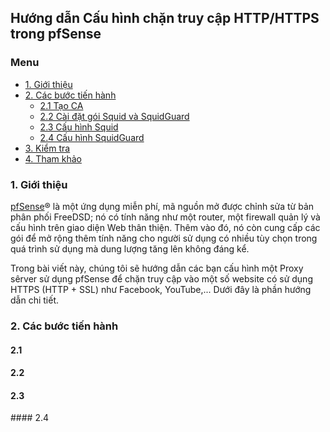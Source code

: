 ## Hướng dẫn Cấu hình chặn truy cập HTTP/HTTPS trong pfSense

### Menu

- [1. Giới thiệu](#1)
- [2. Các bước tiến hành](#2)
	- [2.1 Tạo CA](#41)
	- [2.2 Cài đặt gói Squid và SquidGuard](#42)
	- [2.3 Cấu hình Squid](#43)
	- [2.4 Cấu hình SquidGuard](#44)
- [3. Kiểm tra](#3)
- [4. Tham khảo](#4)


<a name="1" />
	
### 1. Giới thiệu

[pfSense](https://www.pfsense.org)® là một ứng dụng miễn phí, mã nguồn mở được chỉnh sửa từ bản phân phối FreeDSD; nó có tính năng như một router, một firewall quản lý và cấu hình trên giao diện Web thân thiện. Thêm vào đó, nó còn cung cấp các gói để mở rộng thêm tính năng cho người sử dụng có nhiều tùy chọn trong quá trình sử dụng mà dung lượng tăng lên không đáng kể.

Trong bài viết này, chúng tôi sẽ hướng dẫn các bạn cấu hình một Proxy sêrver sử dụng pfSense để chặn truy cập vào một số website có sử dụng HTTPS (HTTP + SSL) như Facebook, YouTube,... Dưới đây là phần hướng dẫn chi tiết.

<a name="2" />

### 2. Các bước tiến hành

<a name="21" />

#### 2.1 

<a name="22" />

#### 2.2 

<a name="23" />

#### 2.3

<a name="24" />
#### 2.4